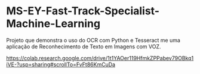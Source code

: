 # MS-EY-Fast-Track-Specialist-Machine-Learning

Projeto que demonstra o uso do OCR com Python e Tesseract me uma aplicação de 
Reconhecimento de Texto em Imagens com VOZ.

https://colab.research.google.com/drive/1t1YAOer119HfmkZPPabev79OBkq1iVE-?usp=sharing#scrollTo=FvFt86KmCuDa



